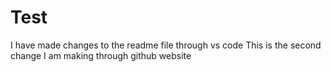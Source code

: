 # Test
I have made changes to the readme file through vs code
This is the second change I am making through github website
